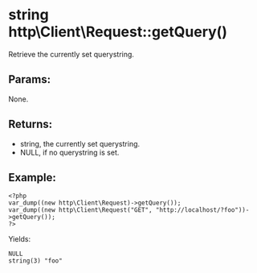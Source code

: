 # string http\Client\Request::getQuery()

Retrieve the currently set querystring.

## Params:

None.

## Returns:

* string, the currently set querystring.
* NULL, if no querystring is set.

## Example:

    <?php
    var_dump((new http\Client\Request)->getQuery());
    var_dump((new http\Client\Request("GET", "http://localhost/?foo"))->getQuery());
    ?>

Yields:

    NULL
    string(3) "foo"
